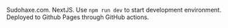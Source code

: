 Sudohaxe.com. NextJS. Use `npm run dev` to start development environment. Deployed to Github Pages through GitHub actions.
